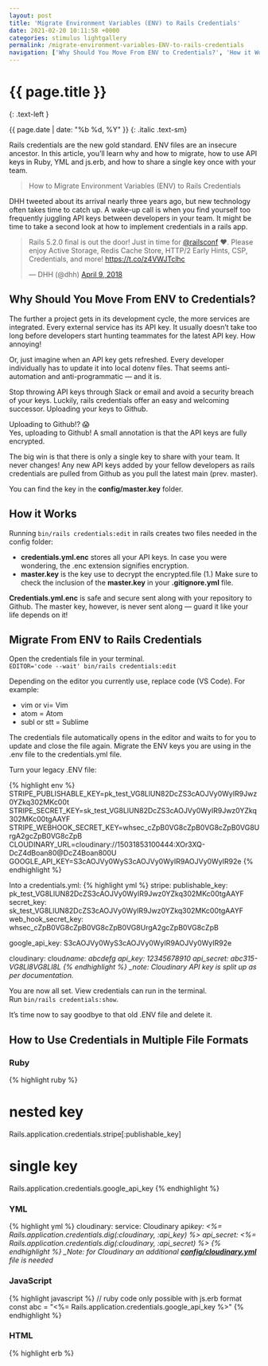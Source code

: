 ```yaml
---
layout: post
title: 'Migrate Environment Variables (ENV) to Rails Credentials'
date: 2021-02-20 10:11:58 +0000
categories: stimulus lightgallery
permalink: /migrate-environment-variables-ENV-to-rails-credentials
navigation: ['Why Should You Move From ENV to Credentials?', 'How it Works', 'Migrate From ENV to Rails Credentials', 'How to Use Credentials in Multiple File Formats', 'How to Share Keys With a Team', 'Conclusion']
---
```


# {{ page.title }}
{: .text-left }

{{ page.date | date: "%b %d, %Y" }}
{: .italic .text-sm}

Rails credentials are the new gold standard. ENV files are an insecure ancestor. In this article, you’ll learn why and how to migrate, how to use API keys in Ruby, YML and js.erb, and how to share a single key once with your team.

> How to Migrate Environment Variables (ENV) to Rails Credentials

DHH tweeted about its arrival nearly three years ago, but new technology often takes time to catch up. A wake-up call is when you find yourself too frequently juggling API keys between developers in your team. It might be time to take a second look at how to implement credentials in a rails app.

<div class="flex justify-center">
<blockquote class="twitter-tweet"><p lang="en" dir="ltr">Rails 5.2.0 final is out the door! Just in time for <a href="https://twitter.com/railsconf?ref_src=twsrc%5Etfw">@railsconf</a> ❤️. Please enjoy Active Storage, Redis Cache Store, HTTP/2 Early Hints, CSP, Credentials, and more! <a href="https://t.co/z4VWJTclhc">https://t.co/z4VWJTclhc</a></p>&mdash; DHH (@dhh) <a href="https://twitter.com/dhh/status/983452583368019968?ref_src=twsrc%5Etfw">April 9, 2018</a></blockquote> <script async src="https://platform.twitter.com/widgets.js" charset="utf-8"></script>
</div>

## Why Should You Move From ENV to Credentials?

The further a project gets in its development cycle, the more services are integrated. Every external service has its API key. It usually doesn’t take too long before developers start hunting teammates for the latest API key. How annoying!

Or, just imagine when an API key gets refreshed. Every developer individually has to update it into local dotenv files. That seems anti-automation and anti-programmatic — and it is.

Stop throwing API keys through Slack or email and avoid a security breach of your keys. Luckily, rails credentials offer an easy and welcoming successor. Uploading your keys to Github.

Uploading to Github!? 😱 <br>
Yes, uploading to Github! A small annotation is that the API keys are fully encrypted.

The big win is that there is only a single key to share with your team. It never changes! Any new API keys added by your fellow developers as rails credentials are pulled from Github as you pull the latest main (prev. master).

You can find the key in the **config/master.key** folder.

## How it Works

Running `bin/rails credentials:edit` in rails creates two files needed in the config folder:

- **credentials.yml.enc** stores all your API keys. In case you were wondering, the .enc extension signifies encryption.
- **master.key** is the key use to decrypt the encrypted.file (1.) Make sure to check the inclusion of the **master.key** in your **.gitignore.yml** file.

**Credentials.yml.enc** is safe and secure sent along with your repository to Github. The master key, however, is never sent along — guard it like your life depends on it!

## Migrate From ENV to Rails Credentials

Open the credentials file in your terminal.<br>
`EDITOR='code --wait' bin/rails credentials:edit`

Depending on the editor you currently use, replace code (VS Code). For example:

- vim or vi= Vim
- atom = Atom
- subl or stt = Sublime

The credentials file automatically opens in the editor and waits to for you to update and close the file again. Migrate the ENV keys you are using in the .env file to the credentials.yml file.

Turn your legacy .ENV file:

{% highlight env %}
STRIPE_PUBLISHABLE_KEY=pk_test_VG8LlUN82DcZS3cAOJVy0WyIR9Jwz0YZkq302MKc00t
STRIPE_SECRET_KEY=sk_test_VG8LlUN82DcZS3cAOJVy0WyIR9Jwz0YZkq302MKc00tgAAYF
STRIPE_WEBHOOK_SECRET_KEY=whsec_cZpB0VG8cZpB0VG8cZpB0VG8UrgA2gcZpB0VG8cZpB
CLOUDINARY_URL=cloudinary://15031853100444:XOr3XQ-DcZ4dBoan80@DcZ4Boan800U
GOOGLE_API_KEY=S3cAOJVy0WyS3cAOJVy0WyIR9AOJVy0WyIR92e
{% endhighlight %}

Into a credentials.yml:
{% highlight yml %}
stripe:
publishable_key: pk_test_VG8LlUN82DcZS3cAOJVy0WyIR9Jwz0YZkq302MKc00tgAAYF
secret_key: sk_test_VG8LlUN82DcZS3cAOJVy0WyIR9Jwz0YZkq302MKc00tgAAYF
web_hook_secret_key: whsec_cZpB0VG8cZpB0VG8cZpB0VG8UrgA2gcZpB0VG8cZpB

google_api_key: S3cAOJVy0WyS3cAOJVy0WyIR9AOJVy0WyIR92e

cloudinary:
cloud*name: abcdefg
api_key: 12345678910
api_secret: abc315-VG8Ll8VG8Ll8L
{% endhighlight %}
\_note: Cloudinary API key is split up as per documentation.*

You are now all set. View credentials can run in the terminal.<br>
Run `bin/rails credentials:show`.

It’s time now to say goodbye to that old .ENV file and delete it.

## How to Use Credentials in Multiple File Formats

### Ruby

{% highlight ruby %}
# nested key
Rails.application.credentials.stripe[:publishable_key]

# single key
Rails.application.credentials.google_api_key
{% endhighlight %}

### YML

{% highlight yml %}
cloudinary:
service: Cloudinary
api*key: <%= Rails.application.credentials.dig(:cloudinary, :api_key) %>
api_secret: <%= Rails.application.credentials.dig(:cloudinary, :api_secret) %>
{% endhighlight %}
\_Note: for Cloudinary an additional [**config/cloudinary.yml**](https://gist.github.com/thomasvanholder/6ee92715274ad993f080db15ed3dd177) file is needed*

### JavaScript

{% highlight javascript %}
// ruby code only possible with js.erb format
const abc = "<%= Rails.application.credentials.google_api_key %>"
{% endhighlight %}

### HTML

{% highlight erb %}

<!-- interpolate in script tag -->
<script src="https://maps.googleapis.com/maps/api/js?key=<%= Rails.application.credentials.google_api_key %>"</script>

{% endhighlight %}

## How to Share Keys With a Team

- Share the key in **master.key** with fellow developers to enable decryption.
- Each team member creates a **master.key** file locally in the config folder and pastes it in the shared key.

## Conclusion

Coding is more fun without the hassle of chasing the correct API keys. Your app is up-to-date with security best practices. Share a master key once and be free of tedious copy-pasting.

Thanks for reading!
